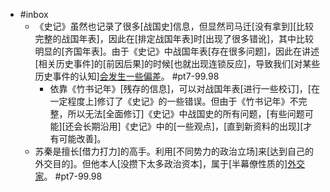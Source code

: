 - #inbox
    - 《史记》虽然也记录了很多[战国史]信息，但显然司马迁[没有拿到][比较完整的战国年表]，因此在[排定战国年表]时[出现了很多错讹]，其中比较明显的[齐国年表]。由于《史记》中战国年表[存在很多问题]，因此在讲述[相关历史事件]的[前因后果]的时候[也就出现连锁反应]，导致我们[对某些历史事件的认知][会发生一些偏差](https://www.zhihu.com/question/461158561/answer/1907066552)。 #pt7-99.98
        - 依靠《竹书记年》[残存的信息]，可以对战国年表[进行一些校订]，[在一定程度上]修订了《史记》的一些错误。但由于《竹书记年》不完整，所以无法[全面修订]《史记》中战国史的所有问题，[有些问题可能][还会长期沿用]《史记》中的[一些观点]，[直到新资料的出现][才有可能改善]。
    - 苏秦是擅长[借力打力]的高手。利用[不同势力的政治立场]来[达到自己的外交目的]。但他本人[没攒下太多政治资本]，属于[半幕僚性质的][外交家](https://www.zhihu.com/question/457719634/answer/1873367922)。 #pt7-99.98
